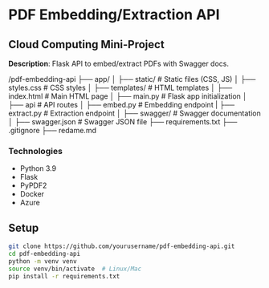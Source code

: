 # PDF Embedding/Extraction API  
## Cloud Computing Mini-Project  
**Description**: Flask API to embed/extract PDFs with Swagger docs.  

/pdf-embedding-api
├── app/
│   ├── static/          # Static files (CSS, JS)
│       ├── styles.css       # CSS styles
│   ├── templates/       # HTML templates
│       ├── index.html       # Main HTML page
│   ├── main.py          # Flask app initialization
│   ├── api              # API routes
│       ├── embed.py          # Embedding endpoint
|       ├── extract.py        # Extraction endpoint
│   ├── swagger/        # Swagger documentation
│       ├── swagger.json      # Swagger JSON file
├── requirements.txt
├── .gitignore
├── redame.md




### Technologies  
- Python 3.9  
- Flask  
- PyPDF2  
- Docker  
- Azure  

## Setup  
```bash
git clone https://github.com/yourusername/pdf-embedding-api.git
cd pdf-embedding-api
python -m venv venv
source venv/bin/activate  # Linux/Mac
pip install -r requirements.txt